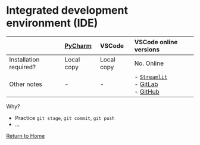 # Integrated development environment (IDE)

| | [PyCharm](https://www.jetbrains.com/pycharm/features/web_development.html)  | VSCode | VSCode online versions |
| :-- | :-- | :-- | :-- |
| Installation required? | Local copy | Local copy | No. Online |
| Other notes | - | - | - [```Streamlit```]() <br> - [GitLab]() <br> - [GitHub](https://github.com/codespaces/new) |

Why? 
- Practice ```git stage```, ```git commit```, ```git push```
- ...

[Return to Home](https://bccdc-dsi.github.io/Python-Git-workshop/)

